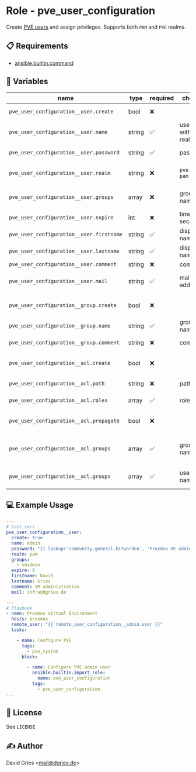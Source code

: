 # Role -  pve_user_configuration

Create [PVE users](https://pve.proxmox.com/pve-docs/chapter-pveum.html) and assign privileges. Supports both `PAM` and `PVE` realms.

## 📋 Requirements

* [ansible.builtin.command](https://docs.ansible.com/ansible/latest/collections/ansible/builtin/command_module.html)

## 🧩 Variables

| name                                     | type   | required | choices                | default            | description                              |
| ---------------------------------------- | ------ | -------- | ---------------------- | ------------------ | ---------------------------------------- |
| `pve_user_configuration__user.create`    | bool   | ❌       |                        | `true`             | create user if it doesn't exist          |
| `pve_user_configuration__user.name`      | string | ✅       | username without realm | `user`             | name of the user                         |
| `pve_user_configuration__user.password`  | string | ✅       | password               | `changeme`         | password of the user                     |
| `pve_user_configuration__user.realm`     | string | ❌       | `pve`<br>`pam`         | `pve`              | PVE realm (use PAM for CLI user)         |
| `pve_user_configuration__user.groups`    | array  | ❌       | group name             | `["vmadmin"]`      | assign (existing) group                  |
| `pve_user_configuration__user.expire`    | int    | ❌       | time in seconds        | `0` (unlimited)    | time since epoch                         |
| `pve_user_configuration__user.firstname` | string | ✅       | display name           | `Firstname`        | display name of the user                 |
| `pve_user_configuration__user.lastname`  | string | ✅       | display name           | `Lastname`         | display name of the user                 |
| `pve_user_configuration__user.comment`   | string | ❌       | comment                | `generic user`     | user comment                             |
| `pve_user_configuration__user.mail`      | string | ✅       | mail address           | `mail@example.com` | e-mail address of the user               |
| `pve_user_configuration__group.create`   | bool   | ❌       |                        | `true`             | create group if it doesn't exist         |
| `pve_user_configuration__group.name`     | string | ✅       | group name             | `vmadmin`          | name of the group                        |
| `pve_user_configuration__group.comment`  | string | ❌       | comment                | `generic user`     | group comment                            |
| `pve_user_configuration__acl.create`     | bool   | ❌       |                        | `true`             | create ACL binding if it doesn't exist   |
| `pve_user_configuration__acl.path`       | string | ❌       | path                   | `/`                | allow access to that path                |
| `pve_user_configuration__acl.roles`      | array  | ✅       | role name              | `["PVEVMAdmin"]`   | role assigned to ACL                     |
| `pve_user_configuration__acl.propagate`  | bool   | ❌       |                        | `true`             | permission propagation (inheritance)     |
| `pve_user_configuration__acl.groups`     | array  | ✅       | group name             | `["vmadmin"]`      | group assigned to ACL (`false` for none) |
| `pve_user_configuration__acl.groups`     | array  | ✅       | user name              | `false`            | usersassigned to ACL (`false` for none)  |

## 💻 Example Usage

```yaml
---
# host_vars
pve_user_configuration__user:
  create: true
  name: admin
  password: "{{ lookup('community.general.bitwarden', 'Proxmox VE admin', field='password')[0] }}"
  realm: pam
  groups:
    - vmadmin
  expire: 0
  firstname: David
  lastname: Gries
  comment: VM administration
  mail: infra@dgries.de

---
# Playbook
- name: Proxmox Virtual Environment
  hosts: proxmox
  remote_user: "{{ remote_user_configuration__admin.user }}"
  tasks:

    - name: Configure PVE
      tags:
        - pve_system
      block:

        - name: Configure PVE admin user
          ansible.builtin.import_role:
            name: pve_user_configuration
          tags:
            - pve_user_configuration
...
```

## 📜 License

See `LICENSE`

## ✍️ Author

David Gries <<mail@dgries.de>>
